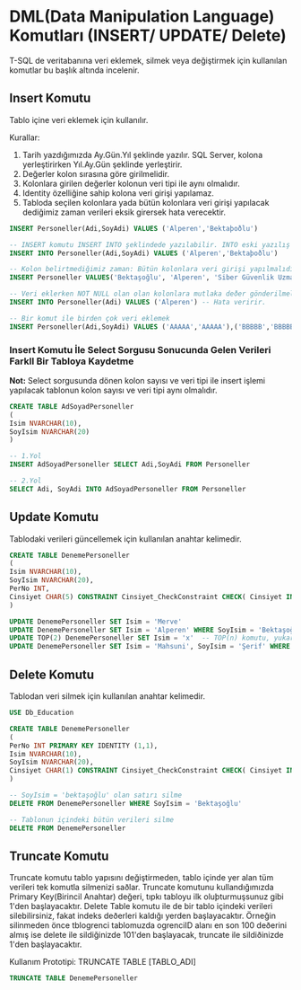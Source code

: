 
# DML(Data Manipulation Language) Komutları (INSERT/ UPDATE/ Delete)

T-SQL de veritabanına veri eklemek, silmek veya değiştirmek için kullanılan komutlar bu başlık altında incelenir.

## Insert Komutu

Tablo içine veri eklemek için kullanılır.

Kurallar:
1. Tarih yazdığımızda Ay.Gün.Yıl şeklinde yazılır. SQL Server, kolona yerleştirirken Yıl.Ay.Gün şeklinde yerleştirir.
2. Değerler kolon sırasına göre girilmelidir.
3. Kolonlara girilen değerler kolonun veri tipi ile aynı olmalıdır.
4. Identity özelliğine sahip kolona veri girişi yapılamaz.
5. Tabloda seçilen kolonlara yada bütün kolonlara veri girişi yapılacak dediğimiz zaman verileri eksik girersek hata verecektir.

```sql
INSERT Personeller(Adi,SoyAdi) VALUES ('Alperen','Bektaþoðlu')

-- INSERT komutu INSERT INTO şeklindede yazılabilir. INTO eski yazılış biçimidir ve günümüzdede SQL Server destekliyor.
INSERT INTO Personeller(Adi,SoyAdi) VALUES ('Alperen','Bektaþoðlu')

-- Kolon belirtmediğimiz zaman: Bütün kolonlara veri girişi yapılmalıdır.
INSERT Personeller VALUES('Bektaşoğlu', 'Alperen', 'Siber Güvenlik Uzmanı', 'Mr.', '05.22.1997', GETDATE(), 'Istanbul', 'Istanbul', 'Marmara Bölgesi', '000000', 'TURKEY', '0000000000', NULL, NULL, NULL, NULL, NULL)

-- Veri eklerken NOT NULL olan olan kolonlara mutlaka deðer gönderilmelidir.
INSERT INTO Personeller(Adi) VALUES ('Alperen') -- Hata veririr.

-- Bir komut ile birden çok veri eklemek
INSERT Personeller(Adi,SoyAdi) VALUES ('AAAAA','AAAAA'),('BBBBB','BBBBB'),('CCCCC','CCCCC')
```

### Insert Komutu İle Select Sorgusu Sonucunda Gelen Verileri FarklI Bir Tabloya Kaydetme

**Not:** Select sorgusunda dönen kolon sayısı ve veri tipi ile insert işlemi yapılacak tablonun kolon sayısı ve veri tipi aynı olmalıdır.

```sql
CREATE TABLE AdSoyadPersoneller
(
Isim NVARCHAR(10),
SoyIsim NVARCHAR(20)
)

-- 1.Yol
INSERT AdSoyadPersoneller SELECT Adi,SoyAdi FROM Personeller

-- 2.Yol
SELECT Adi, SoyAdi INTO AdSoyadPersoneller FROM Personeller
```

## Update Komutu

Tablodaki verileri güncellemek için kullanılan anahtar kelimedir. 

```sql
CREATE TABLE DenemePersoneller
(
Isim NVARCHAR(10),
SoyIsim NVARCHAR(20),
PerNo INT,
Cinsiyet CHAR(5) CONSTRAINT Cinsiyet_CheckConstraint CHECK( Cinsiyet IN('Kadın','Erkek'))
)

UPDATE DenemePersoneller SET Isim = 'Merve'
UPDATE DenemePersoneller SET Isim = 'Alperen' WHERE SoyIsim = 'Bektaşoğlu'
UPDATE TOP(2) DenemePersoneller SET Isim = 'x'  -- TOP(n) komutu, yukarıdan n satırı ifade ediyor.
UPDATE DenemePersoneller SET Isim = 'Mahsuni', SoyIsim = 'Şerif' WHERE PerNo = 555
```

## Delete Komutu

Tablodan veri silmek için kullanılan anahtar kelimedir. 

```sql
USE Db_Education

CREATE TABLE DenemePersoneller
(
PerNo INT PRIMARY KEY IDENTITY (1,1),
Isim NVARCHAR(10),
SoyIsim NVARCHAR(20),
Cinsiyet CHAR(1) CONSTRAINT Cinsiyet_CheckConstraint CHECK( Cinsiyet IN('K','E')),
)

-- SoyIsim = 'bektaşoğlu' olan satırı silme
DELETE FROM DenemePersoneller WHERE SoyIsim = 'Bektaşoğlu'

-- Tablonun içindeki bütün verileri silme
DELETE FROM DenemePersoneller
```

## Truncate Komutu
Truncate komutu tablo yapısını değiştirmeden, tablo içinde yer alan tüm verileri tek komutla silmenizi saðlar. Truncate komutunu kullandığımızda Primary Key(Birincil Anahtar) değeri, tıpkı tabloyu ilk oluþturmuşsunuz gibi 1'den başlayacaktır. Delete Table komutu ile de bir tablo içindeki verileri silebilirsiniz, fakat indeks deðerleri kaldığı yerden başlayacaktır. Örneğin silinmeden önce tblogrenci tablomuzda ogrenciID alanı en son 100 deðerini almış ise delete ile sildiğinizde 101'den başlayacak, truncate ile sildiðinizde 1'den başlayacaktır.

Kullanım Prototipi: TRUNCATE TABLE [TABLO_ADI]

```sql
TRUNCATE TABLE DenemePersoneller
```
